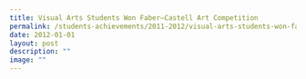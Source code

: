 ```yaml
---
title: Visual Arts Students Won Faber–Castell Art Competition
permalink: /students-achievements/2011-2012/visual-arts-students-won-faber-castell-art-competition/
date: 2012-01-01
layout: post
description: ""
image: ""
---
```

